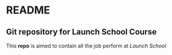 # README
## Git repository for Launch School Course

This **repo** is aimed to contain all the job perform at *Launch School*